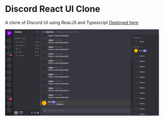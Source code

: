 # Discord React UI Clone

A clone of Discord UI using ReacJS and Typescript [Deployed here](https://krymancer.github.io/discord-ui-clone/)

<p align="center">
  <img alt="Discord" src=".github/discord.png">
</p>
